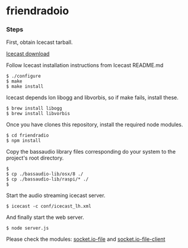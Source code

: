 # friendradoio

### Steps

First, obtain Icecast tarball.

[Icecast download](https://icecast.org/download/)

Follow Icecast installation instructions from Icecast README.md

```
$ ./configure
$ make
$ make install
```

Icecast depends lon libogg and libvorbis, so if make fails, install these.

```
$ brew install libogg
$ brew install libvorbis
```

Once you have clones this repository, install the required node modules. 

```
$ cd friendradio
$ npm install

```

Copy the bassaudio library files corresponding do your system to the project's root directory.

```
$ 
$ cp ./bassaudio-lib/osx/8 ./
$ cp ./bassaudio-lib/raspi/* ./
$

```

Start the audio streaming icecast server.

``` 
$ icecast -c conf/icecast_lh.xml

```
And finally start the web server. 

``` 
$ node server.js

```


Please check the modules: [socket.io-file](https://github.com/rico345100/socket.io-file) and [socket.io-file-client](https://github.com/rico345100/socket.io-file-client)
